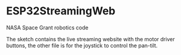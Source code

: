 # ESP32StreamingWeb
NASA Space Grant robotics code

The sketch contains the live streaming website with the motor driver buttons, the other file is for the joystick to control the pan-tilt.
